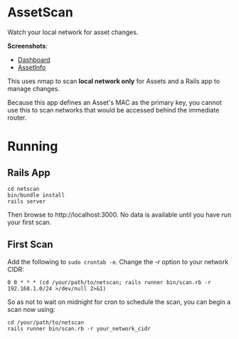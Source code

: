 # AssetScan

Watch your local network for asset changes.

**Screenshots**:

* [Dashboard](doc/Dashboard.png)
* [AssetInfo](doc/AssetInfo.png)

This uses nmap to scan **local network only** for Assets and a Rails app to manage changes.

Because this app defines an Asset's MAC as the primary key, you cannot use this
to scan networks that would be accessed behind the immediate router.

# Running

## Rails App
```
cd netscan
bin/bundle install
rails server
```
Then browse to http://localhost:3000. No data is available until you have run
your first scan.

## First Scan
Add the following to `sudo crontab -e`. Change the *-r* option to your network CIDR:
```
0 0 * * * (cd /your/path/to/netscan; rails runner bin/scan.rb -r 192.168.1.0/24 >/dev/null 2>&1)
```

So as not to wait on midnight for cron to schedule the scan, you can begin a
scan now using:
```
cd /your/path/to/netscan
rails runner bin/scan.rb -r your_network_cidr
```


